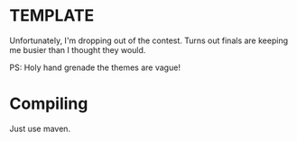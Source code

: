 TEMPLATE
========

Unfortunately, I'm dropping out of the contest. Turns out finals are keeping me busier than I thought they would.

PS: Holy hand grenade the themes are vague!

Compiling
=========

Just use maven.